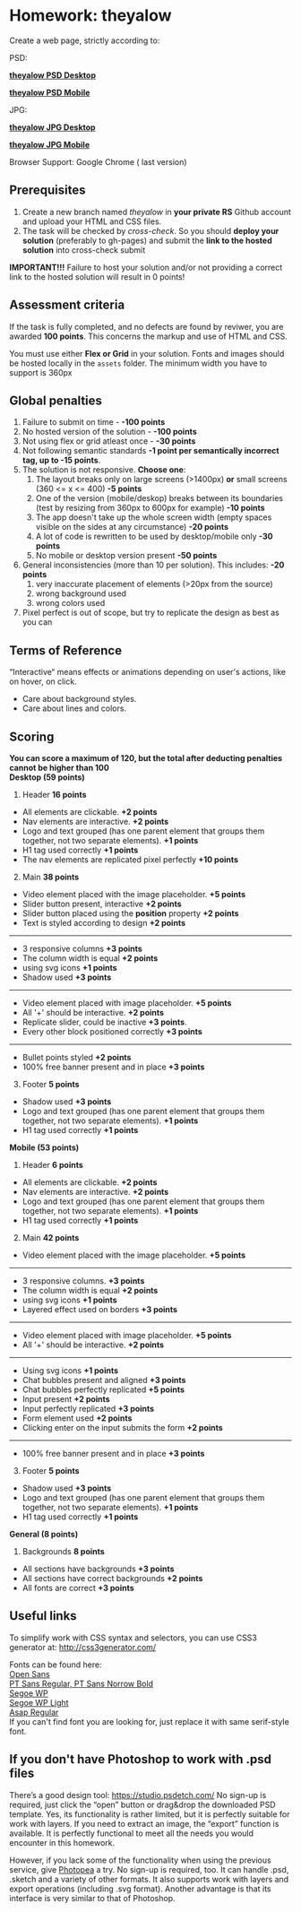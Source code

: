 # Homework: theyalow

Create a web page, strictly according to:

PSD:

**[theyalow PSD Desktop](https://github.com/rolling-scopes-school/tasks/blob/master/tasks/markups/level-1/theyalow/THEYALOW%20Desktop.psd)**

**[theyalow PSD Mobile](https://github.com/rolling-scopes-school/tasks/blob/master/tasks/markups/level-1/theyalow/THEYALOW%20mobile.psd)**

JPG:

**[theyalow JPG Desktop](https://github.com/rolling-scopes-school/tasks/blob/master/tasks/markups/level-1/theyalow/THEYALOW%20Desktop.jpg)**

**[theyalow JPG Mobile](https://github.com/rolling-scopes-school/tasks/blob/master/tasks/markups/level-1/theyalow/THEYALOW%20mobile.jpg)**



Browser Support: Google Chrome ( last version)

## Prerequisites

1. Create a new branch named *theyalow* in **your private RS** Github account and upload your HTML and CSS files.
2. The task will be checked by *cross-check*. So you should **deploy your solution** (preferably to gh-pages) and submit the **link to the hosted solution** into cross-check submit

**IMPORTANT!!!**
Failure to host your solution and/or not providing a correct link to the hosted solution will result in 0 points!

## Assessment criteria

If the task is fully completed, and no defects are found by reviwer, you are awarded **100 points**. This concerns the markup and use of HTML and CSS.

You must use either **Flex or Grid** in your solution. Fonts and images should be hosted locally in the `assets` folder.
The minimum width you have to support is 360px

## Global penalties
1. Failure to submit on time - **-100 points**
2. No hosted version of the solution - **-100 points**
3. Not using flex or grid atleast once - **-30 points**
5. Not following semantic standards **-1 point per semantically incorrect tag, up to -15 points**.
6. The solution is not responsive. **Choose one**:
    1. The layout breaks only on large screens (>1400px) **or** small screens (360 <= x <= 400) **-5 points**
    2. One of the version (mobile/deskop) breaks between its boundaries (test by resizing from 360px to 600px for example) **-10 points**
    3. The app doesn't take up the whole screen width (empty spaces visible on the sides at any circumstance) **-20 points**
    4. A lot of code is rewritten to be used by desktop/mobile only **-30 points**
    5. No mobile or desktop version present **-50 points**
7. General inconsistencies (more than 10 per solution). This includes: **-20 points**
    1.  very inaccurate placement of elements (>20px from the source)
    2.  wrong background used
    3.  wrong colors used
8. Pixel perfect is out of scope, but try to replicate the design as best as you can

## Terms of Reference

“Interactive“ means effects or animations depending on user's actions, like on hover, on click.
- Care about background styles.
- Care about lines and colors.

## Scoring
**You can score a maximum of 120, but the total after deducting penalties cannot be higher than 100**  
**Desktop (59 points)**

1. Header **16 points**
- All elements are clickable. **+2 points**
- Nav elements are interactive. **+2 points**
- Logo and text grouped (has one parent element that groups them together, not two separate elements). **+1 points**
- H1 tag used correctly **+1 points**
- The nav elements are replicated pixel perfectly **+10 points**

2. Main **38 points**
- Video element placed with the image placeholder. **+5 points**
- Slider button present, interactive **+2 points**
- Slider button placed using the **position** property **+2 points**
- Text is styled according to design **+2 points**
---
- 3 responsive columns **+3 points**
- The column width is equal **+2 points**
- using svg icons **+1 points**
- Shadow used **+3 points**
---
- Video element placed with image placeholder. **+5 points**
- All '+' should be interactive. **+2 points**
- Replicate slider, could be inactive **+3 points**.
- Every other block positioned correctly **+3 points**
---
- Bullet points styled **+2 points**
- 100% free banner present and in place **+3 points**

3. Footer **5 points**
- Shadow used **+3 points**
- Logo and text grouped (has one parent element that groups them together, not two separate elements). **+1 points**
- H1 tag used correctly **+1 points**

**Mobile  (53 points)**

1. Header **6 points**
- All elements are clickable. **+2 points**
- Nav elements are interactive. **+2 points**
- Logo and text grouped (has one parent element that groups them together, not two separate elements). **+1 points**
- H1 tag used correctly **+1 points**
2. Main **42 points**
- Video element placed with the image placeholder. **+5 points**
---
- 3 responsive columns. **+3 points**
- The column width is equal **+2 points**
- using svg icons **+1 points**
- Layered effect used on borders **+3 points**
---
- Video element placed with image placeholder. **+5 points**
- All '+' should be interactive. **+2 points**
---
- Using svg icons **+1 points**
- Chat bubbles present and aligned **+3 points**
- Chat bubbles perfectly replicated **+5 points**
- Input present **+2 points**
- Input perfectly replicated **+3 points**
- Form element used **+2 points**
- Clicking enter on the input submits the form **+2 points**
---
- 100% free banner present and in place **+3 points**

3. Footer **5 points**
- Shadow used **+3 points**
- Logo and text grouped (has one parent element that groups them together, not two separate elements). **+1 points**
- H1 tag used correctly **+1 points**

**General (8 points)**

1. Backgrounds **8 points**
- All sections have backgrounds **+3 points**
- All sections have correct backgrounds **+2 points**
- All fonts are correct **+3 points**


## Useful links

To simplify work with CSS syntax and selectors, you can use CSS3 generator at:
http://css3generator.com/

Fonts can be found here:  
[Open Sans](https://www.fontsquirrel.com/fonts/open-sans)  
[PT Sans Regular, PT Sans Norrow Bold](https://www.fontsquirrel.com/fonts/pt-sans)  
[Segoe WP](https://www.cufonfonts.com/font/segoe-wp)  
[Segoe WP Light](https://www.azfonts.net/families/segoe-wp-light.html)  
[Asap Regular](https://www.fontsquirrel.com/fonts/asap?q%5Bterm%5D=asap&q%5Bsearch_check%5D=Y)  
If you can't find font you are looking for, just replace it with same serif-style font.


## If you don't have Photoshop to work with .psd files
There’s a good design tool: https://studio.psdetch.com/
No sign-up is required, just click the “open” button or drag&drop the downloaded PSD template. Yes, its functionality is rather limited, but it is perfectly suitable for work with layers.
If you need to extract an image, the “export” function is available.
It is perfectly functional to meet all the needs you would encounter in this homework.

However, if you lack some of the functionality when using the previous service, give [Photopea](https://www.photopea.com/) a try.
No sign-up is required, too. It can handle .psd, .sketch and a variety of other formats.
It also supports work with layers and export operations (including .svg format).
Another advantage is that its interface is very similar to that of Photoshop.

